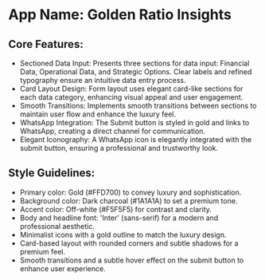 # **App Name**: Golden Ratio Insights

## Core Features:

- Sectioned Data Input: Presents three sections for data input: Financial Data, Operational Data, and Strategic Options. Clear labels and refined typography ensure an intuitive data entry process.
- Card Layout Design: Form layout uses elegant card-like sections for each data category, enhancing visual appeal and user engagement.
- Smooth Transitions: Implements smooth transitions between sections to maintain user flow and enhance the luxury feel.
- WhatsApp Integration: The Submit button is styled in gold and links to WhatsApp, creating a direct channel for communication.
- Elegant Iconography: A WhatsApp icon is elegantly integrated with the submit button, ensuring a professional and trustworthy look.

## Style Guidelines:

- Primary color: Gold (#FFD700) to convey luxury and sophistication.
- Background color: Dark charcoal (#1A1A1A) to set a premium tone.
- Accent color: Off-white (#F5F5F5) for contrast and clarity.
- Body and headline font: 'Inter' (sans-serif) for a modern and professional aesthetic.
- Minimalist icons with a gold outline to match the luxury design.
- Card-based layout with rounded corners and subtle shadows for a premium feel.
- Smooth transitions and a subtle hover effect on the submit button to enhance user experience.